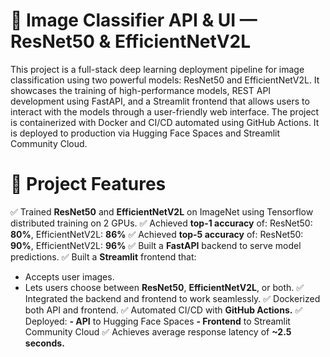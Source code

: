 # 🧠 Image Classifier API & UI — ResNet50 & EfficientNetV2L

This project is a full-stack deep learning deployment pipeline for image classification using two powerful models: ResNet50 and EfficientNetV2L. It showcases the training of high-performance models, REST API development using FastAPI, and a Streamlit frontend that allows users to interact with the models through a user-friendly web interface. The project is containerized with Docker and CI/CD automated using GitHub Actions. It is deployed to production via Hugging Face Spaces and Streamlit Community Cloud.

# 🚀 Project Features

✅ Trained **ResNet50** and **EfficientNetV2L** on ImageNet using Tensorflow distributed training on 2 GPUs.
✅ Achieved **top-1 accuracy** of:
ResNet50: **80%**, EfficientNetV2L: **86%**
✅ Achieved **top-5 accuracy** of:
ResNet50: **90%**, EfficientNetV2L: **96%**
✅ Built a **FastAPI** backend to serve model predictions.
✅ Built a **Streamlit** frontend that:
  - Accepts user images.
  - Lets users choose between **ResNet50**, **EfficientNetV2L**, or both.
✅ Integrated the backend and frontend to work seamlessly.
✅ Dockerized both API and frontend.
✅ Automated CI/CD with **GitHub Actions.**
✅ Deployed:
   **- API** to Hugging Face Spaces
   **- Frontend** to Streamlit Community Cloud
✅ Achieves average response latency of **~2.5 seconds.**
